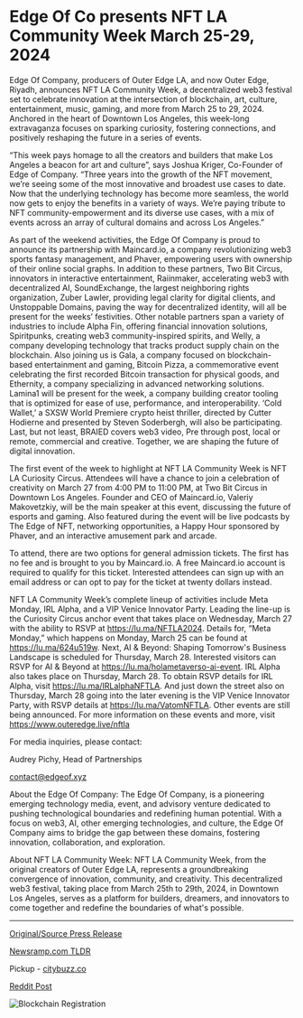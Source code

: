 # Edge Of Co presents NFT LA Community Week March 25-29, 2024

Edge Of Company, producers of Outer Edge LA, and now Outer Edge, Riyadh, announces NFT LA Community Week, a decentralized web3 festival set to celebrate innovation at the intersection of blockchain, art, culture, entertainment, music, gaming, and more from March 25 to 29, 2024. Anchored in the heart of Downtown Los Angeles, this week-long extravaganza focuses on sparking curiosity, fostering connections, and positively reshaping the future in a series of events.

“This week pays homage to all the creators and builders that make Los Angeles a beacon for art and culture”, says Joshua Kriger, Co-Founder of Edge of Company. “Three years into the growth of the NFT movement, we’re seeing some of the most innovative and broadest use cases to date. Now that the underlying technology has become more seamless, the world now gets to enjoy the benefits in a variety of ways. We’re paying tribute to NFT community-empowerment and its diverse use cases, with a mix of events across an array of cultural domains and across Los Angeles.”

As part of the weekend activities, the Edge Of Company is proud to announce its partnership with Maincard.io, a company revolutionizing web3 sports fantasy management, and Phaver, empowering users with ownership of their online social graphs. In addition to these partners, Two Bit Circus, innovators in interactive entertainment, Raiinmaker, accelerating web3 with decentralized AI, SoundExchange, the largest neighboring rights organization, Zuber Lawler, providing legal clarity for digital clients, and Unstoppable Domains, paving the way for decentralized identity, will all be present for the weeks’ festivities. Other notable partners span a variety of industries to include Alpha Fin, offering financial innovation solutions, Spiritpunks, creating web3 community-inspired spirits, and Welly, a company developing technology that tracks product supply chain on the blockchain. Also joining us is Gala, a company focused on blockchain-based entertainment and gaming, Bitcoin Pizza, a commemorative event celebrating the first recorded Bitcoin transaction for physical goods, and Ethernity, a company specializing in advanced networking solutions. Lamina1 will be present for the week, a company building creator tooling that is optimized for ease of use, performance, and interoperability. ‘Cold Wallet,’ a SXSW World Premiere crypto heist thriller, directed by Cutter Hodierne and presented by Steven Soderbergh, will also be participating. Last, but not least, BRAIED covers web3 video, Pre through post, local or remote, commercial and creative. Together, we are shaping the future of digital innovation.

The first event of the week to highlight at NFT LA Community Week is NFT LA Curiosity Circus. Attendees will have a chance to join a celebration of creativity on March 27 from 4:00 PM to 11:00 PM, at Two Bit Circus in Downtown Los Angeles. Founder and CEO of Maincard.io, Valeriy Makovetzkiy, will be the main speaker at this event, discussing the future of esports and gaming. Also featured during the event will be live podcasts by The Edge of NFT, networking opportunities, a Happy Hour sponsored by Phaver, and an interactive amusement park and arcade.

To attend, there are two options for general admission tickets. The first has no fee and is brought to you by Maincard.io. A free Maincard.io account is required to qualify for this ticket. Interested attendees can sign up with an email address or can opt to pay for the ticket at twenty dollars instead.

NFT LA Community Week’s complete lineup of activities include Meta Monday, IRL Alpha, and a VIP Venice Innovator Party. Leading the line-up is the Curiosity Circus anchor event that takes place on Wednesday, March 27 with the ability to RSVP at https://lu.ma/NFTLA2024. Details for, “Meta Monday,” which happens on Monday, March 25 can be found at https://lu.ma/624u519w. Next, AI & Beyond: Shaping Tomorrow's Business Landscape is scheduled for Thursday, March 28. Interested visitors can RSVP for AI & Beyond at https://lu.ma/holametaverso-ai-event. IRL Alpha also takes place on Thursday, March 28. To obtain RSVP details for IRL Alpha, visit https://lu.ma/IRLalphaNFTLA. And just down the street also on Thursday, March 28 going into the later evening is the VIP Venice Innovator Party, with RSVP details at https://lu.ma/VatomNFTLA. Other events are still being announced. For more information on these events and more, visit https://www.outeredge.live/nftla

For media inquiries, please contact:

Audrey Pichy, Head of Partnerships

contact@edgeof.xyz

About the Edge Of Company: The Edge Of Company, is a pioneering emerging technology media, event, and advisory venture dedicated to pushing technological boundaries and redefining human potential. With a focus on web3, AI, other emerging technologies, and culture, the Edge Of Company aims to bridge the gap between these domains, fostering innovation, collaboration, and exploration.

About NFT LA Community Week: NFT LA Community Week, from the original creators of Outer Edge LA, represents a groundbreaking convergence of innovation, community, and creativity. This decentralized web3 festival, taking place from March 25th to 29th, 2024, in Downtown Los Angeles, serves as a platform for builders, dreamers, and innovators to come together and redefine the boundaries of what's possible. 

---

[Original/Source Press Release](https://blockchainwire.io/press-release/edge-of-co-presents-nft-la-community-week-march-25-29-2024)
                    

[Newsramp.com TLDR](https://newsramp.com/curated-news/edge-of-company-announces-nft-la-community-week-in-downtown-los-angeles/3ab8b4c9e3ae538c95ed331a9af168cb) 


Pickup - [citybuzz.co](https://citybuzz.co/2024/03/15/nft-la-community-week-a-convergence-of-innovation-and-creativity)
 



[Reddit Post](https://www.reddit.com/r/GamingNewsRamp/comments/1bfstk3/edge_of_company_announces_nft_la_community_week/) 



![Blockchain Registration](https://cdn.newsramp.app/blockchainwire/qrcode/243/16/joinwba6.webp)